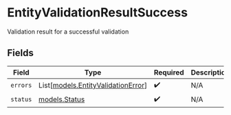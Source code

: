 # EntityValidationResultSuccess

Validation result for a successful validation


## Fields

| Field                                                                    | Type                                                                     | Required                                                                 | Description                                                              |
| ------------------------------------------------------------------------ | ------------------------------------------------------------------------ | ------------------------------------------------------------------------ | ------------------------------------------------------------------------ |
| `errors`                                                                 | List[[models.EntityValidationError](../models/entityvalidationerror.md)] | :heavy_check_mark:                                                       | N/A                                                                      |
| `status`                                                                 | [models.Status](../models/status.md)                                     | :heavy_check_mark:                                                       | N/A                                                                      |